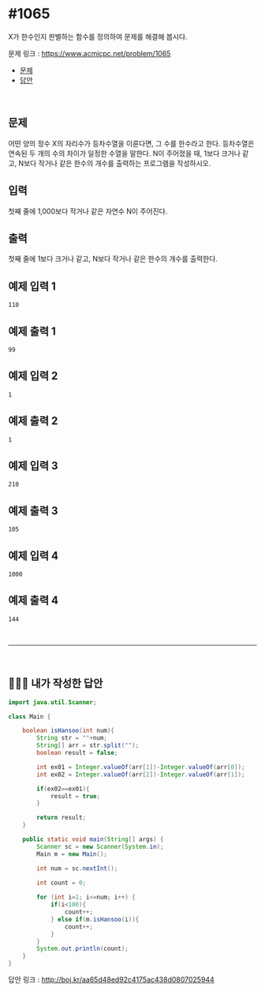 # #1065

X가 한수인지 판별하는 함수를 정의하여 문제를 해결해 봅시다.

문제 링크 : https://www.acmicpc.net/problem/1065

- [문제](#quiz)
- [답안](#answer)

<br>

## <a name="quiz"></a>문제

어떤 양의 정수 X의 자리수가 등차수열을 이룬다면, 그 수를 한수라고 한다. 등차수열은 연속된 두 개의 수의 차이가  일정한 수열을 말한다. N이 주어졌을 때, 1보다 크거나 같고, N보다 작거나 같은 한수의 개수를 출력하는 프로그램을  작성하시오. 

## 입력

첫째 줄에 1,000보다 작거나 같은 자연수 N이 주어진다.

## 출력

첫째 줄에 1보다 크거나 같고, N보다 작거나 같은 한수의 개수를 출력한다.	

## 예제 입력 1 						

```
110
```

## 예제 출력 1 						

```
99
```

## 예제 입력 2 						

```
1
```

## 예제 출력 2 						

```
1
```

## 예제 입력 3 						

```
210
```

## 예제 출력 3 						

```
105
```

## 예제 입력 4 						

```
1000
```

## 예제 출력 4 						

```
144
```

<br>

------

<br>

## <a name="answer"></a>🙆🏻‍♂️ 내가 작성한 답안

```java
import java.util.Scanner;

class Main {

    boolean isHansoo(int num){
        String str = ""+num;
        String[] arr = str.split("");
        boolean result = false;

        int ex01 = Integer.valueOf(arr[1])-Integer.valueOf(arr[0]);
        int ex02 = Integer.valueOf(arr[2])-Integer.valueOf(arr[1]);

        if(ex02==ex01){
            result = true;
        }

        return result;
    }

    public static void main(String[] args) {
        Scanner sc = new Scanner(System.in);
        Main m = new Main();

        int num = sc.nextInt();
        
        int count = 0;

        for (int i=1; i<=num; i++) {
            if(i<100){
                count++;
            } else if(m.isHansoo(i)){
                count++;
            }
        }
        System.out.println(count);
    }
}
```

답안 링크 : http://boj.kr/aa65d48ed92c4175ac438d0807025944

<br>

<br>
